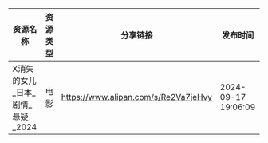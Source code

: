 | 资源名称                 | 资源类型 | 分享链接                                 | 发布时间                |
| -------------------- | ---- | ------------------------------------ | ------------------- |
| X消失的女儿_日本_剧情_悬疑_2024 | 电影   | https://www.alipan.com/s/Re2Va7jeHvy | 2024-09-17 19:06:09 |
